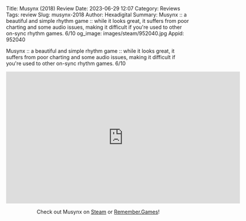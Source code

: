 Title: Musynx (2018) Review
Date: 2023-06-29 12:07
Category: Reviews
Tags: review
Slug: musynx-2018
Author: Hexadigital
Summary: Musynx :: a beautiful and simple rhythm game :: while it looks great, it suffers from poor charting and some audio issues, making it difficult if you're used to other on-sync rhythm games. 6/10
og_image: images/steam/952040.jpg
Appid: 952040

Musynx :: a beautiful and simple rhythm game :: while it looks great, it suffers from poor charting and some audio issues, making it difficult if you're used to other on-sync rhythm games. 6/10

<center><iframe src="https://www.youtube.com/embed/tmzHeE7B8m8?feature=oembed" allow="accelerometer; autoplay; encrypted-media; gyroscope; picture-in-picture" width="640" height="360" frameborder="0"></iframe>

Check out Musynx on [Steam](https://store.steampowered.com/app/952040/?curator_clanid=34633900) or [Remember.Games](https://remember.games/game/4428/musynx/)!</center>
